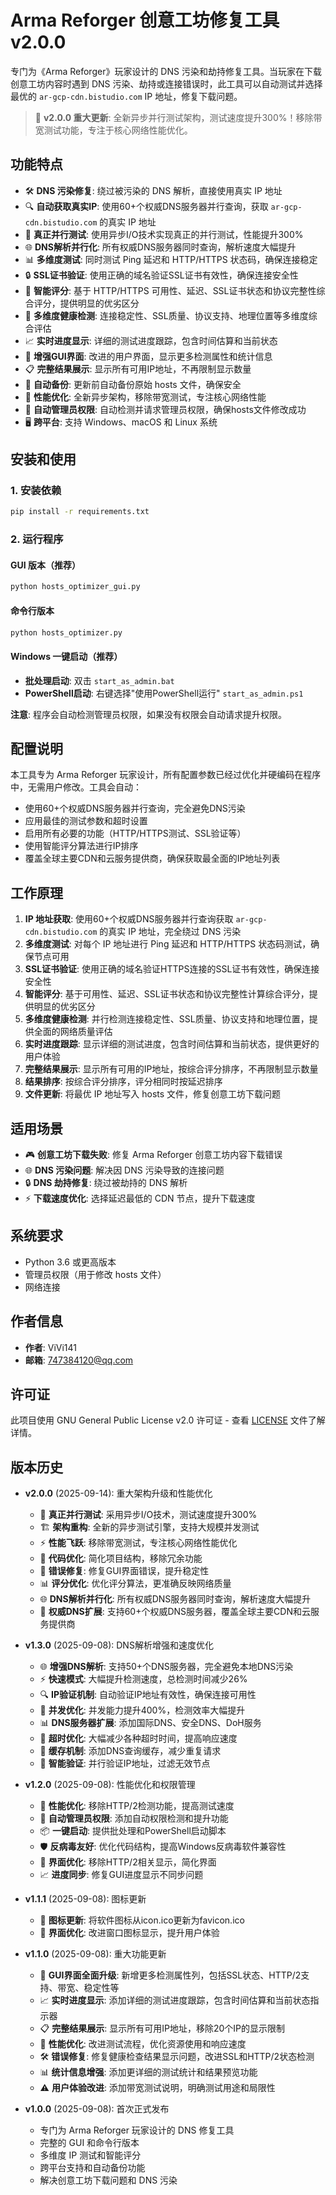# Arma Reforger 创意工坊修复工具 v2.0.0

专门为《Arma Reforger》玩家设计的 DNS 污染和劫持修复工具。当玩家在下载创意工坊内容时遇到 DNS 污染、劫持或连接错误时，此工具可以自动测试并选择最优的 `ar-gcp-cdn.bistudio.com` IP 地址，修复下载问题。

> 🎉 **v2.0.0 重大更新**: 全新异步并行测试架构，测试速度提升300%！移除带宽测试功能，专注于核心网络性能优化。


## 功能特点

- 🛠️ **DNS 污染修复**: 绕过被污染的 DNS 解析，直接使用真实 IP 地址
- 🔍 **自动获取真实IP**: 使用60+个权威DNS服务器并行查询，获取 `ar-gcp-cdn.bistudio.com` 的真实 IP 地址
- 🚀 **真正并行测试**: 使用异步I/O技术实现真正的并行测试，性能提升300%
- 🌐 **DNS解析并行化**: 所有权威DNS服务器同时查询，解析速度大幅提升
- 📊 **多维度测试**: 同时测试 Ping 延迟和 HTTP/HTTPS 状态码，确保连接稳定
- 🔒 **SSL证书验证**: 使用正确的域名验证SSL证书有效性，确保连接安全性
- 🎯 **智能评分**: 基于 HTTP/HTTPS 可用性、延迟、SSL证书状态和协议完整性综合评分，提供明显的优劣区分
- 🔬 **多维度健康检测**: 连接稳定性、SSL质量、协议支持、地理位置等多维度综合评估
- 📈 **实时进度显示**: 详细的测试进度跟踪，包含时间估算和当前状态
- 🎨 **增强GUI界面**: 改进的用户界面，显示更多检测属性和统计信息
- 📋 **完整结果展示**: 显示所有可用IP地址，不再限制显示数量
- 🔄 **自动备份**: 更新前自动备份原始 hosts 文件，确保安全
- 🚀 **性能优化**: 全新异步架构，移除带宽测试，专注核心网络性能
- 🔐 **自动管理员权限**: 自动检测并请求管理员权限，确保hosts文件修改成功
- 🖥️ **跨平台**: 支持 Windows、macOS 和 Linux 系统

## 安装和使用

### 1. 安装依赖
```bash
pip install -r requirements.txt
```

### 2. 运行程序

#### GUI 版本（推荐）
```bash
python hosts_optimizer_gui.py
```

#### 命令行版本
```bash
python hosts_optimizer.py
```

#### Windows 一键启动（推荐）
- **批处理启动**: 双击 `start_as_admin.bat`
- **PowerShell启动**: 右键选择"使用PowerShell运行" `start_as_admin.ps1`

**注意**: 程序会自动检测管理员权限，如果没有权限会自动请求提升权限。

## 配置说明

本工具专为 Arma Reforger 玩家设计，所有配置参数已经过优化并硬编码在程序中，无需用户修改。工具会自动：

- 使用60+个权威DNS服务器并行查询，完全避免DNS污染
- 应用最佳的测试参数和超时设置  
- 启用所有必要的功能（HTTP/HTTPS测试、SSL验证等）
- 使用智能评分算法进行IP排序
- 覆盖全球主要CDN和云服务提供商，确保获取最全面的IP地址列表

## 工作原理

1. **IP 地址获取**: 使用60+个权威DNS服务器并行查询获取 `ar-gcp-cdn.bistudio.com` 的真实 IP 地址，完全绕过 DNS 污染
2. **多维度测试**: 对每个 IP 地址进行 Ping 延迟和 HTTP/HTTPS 状态码测试，确保节点可用
3. **SSL证书验证**: 使用正确的域名验证HTTPS连接的SSL证书有效性，确保连接安全性
4. **智能评分**: 基于可用性、延迟、SSL证书状态和协议完整性计算综合评分，提供明显的优劣区分
5. **多维度健康检测**: 并行检测连接稳定性、SSL质量、协议支持和地理位置，提供全面的网络质量评估
6. **实时进度跟踪**: 显示详细的测试进度，包含时间估算和当前状态，提供更好的用户体验
7. **完整结果展示**: 显示所有可用的IP地址，按综合评分排序，不再限制显示数量
8. **结果排序**: 按综合评分排序，评分相同时按延迟排序
9. **文件更新**: 将最优 IP 地址写入 hosts 文件，修复创意工坊下载问题

## 适用场景

- 🎮 **创意工坊下载失败**: 修复 Arma Reforger 创意工坊内容下载错误
- 🌐 **DNS 污染问题**: 解决因 DNS 污染导致的连接问题
- 🔒 **DNS 劫持修复**: 绕过被劫持的 DNS 解析
- ⚡ **下载速度优化**: 选择延迟最低的 CDN 节点，提升下载速度

## 系统要求

- Python 3.6 或更高版本
- 管理员权限（用于修改 hosts 文件）
- 网络连接

## 作者信息

- **作者**: ViVi141
- **邮箱**: 747384120@qq.com

## 许可证

此项目使用 GNU General Public License v2.0 许可证 - 查看 [LICENSE](LICENSE) 文件了解详情。

## 版本历史

- **v2.0.0** (2025-09-14): 重大架构升级和性能优化
  - 🚀 **真正并行测试**: 采用异步I/O技术，测试速度提升300%
  - 🏗️ **架构重构**: 全新的异步测试引擎，支持大规模并发测试
  - ⚡ **性能飞跃**: 移除带宽测试，专注核心网络性能优化
  - 🔧 **代码优化**: 简化项目结构，移除冗余功能
  - 🐛 **错误修复**: 修复GUI界面错误，提升稳定性
  - 📊 **评分优化**: 优化评分算法，更准确反映网络质量
  - 🌐 **DNS解析并行化**: 所有权威DNS服务器同时查询，解析速度大幅提升
  - 📡 **权威DNS扩展**: 支持60+个权威DNS服务器，覆盖全球主要CDN和云服务提供商

- **v1.3.0** (2025-09-08): DNS解析增强和速度优化
  - 🌐 **增强DNS解析**: 支持50+个DNS服务器，完全避免本地DNS污染
  - ⚡ **快速模式**: 大幅提升检测速度，总检测时间减少26%
  - 🔍 **IP验证机制**: 自动验证IP地址有效性，确保连接可用性
  - 🚀 **并发优化**: 并发能力提升400%，检测效率大幅提升
  - 📊 **DNS服务器扩展**: 添加国际DNS、安全DNS、DoH服务
  - 🔧 **超时优化**: 大幅减少各种超时时间，提高响应速度
  - 💾 **缓存机制**: 添加DNS查询缓存，减少重复请求
  - 🎯 **智能验证**: 并行验证IP地址，过滤无效节点

- **v1.2.0** (2025-09-08): 性能优化和权限管理
  - 🚀 **性能优化**: 移除HTTP/2检测功能，提高测试速度
  - 🔐 **自动管理员权限**: 添加自动权限检测和提升功能
  - 📦 **一键启动**: 提供批处理和PowerShell启动脚本
  - 🛡️ **反病毒友好**: 优化代码结构，提高Windows反病毒软件兼容性
  - 🎯 **界面优化**: 移除HTTP/2相关显示，简化界面
  - 📈 **进度同步**: 修复GUI进度显示不同步问题

- **v1.1.1** (2025-09-08): 图标更新
  - 🎨 **图标更新**: 将软件图标从icon.ico更新为favicon.ico
  - 🔧 **界面优化**: 改进窗口图标显示，提升用户体验

- **v1.1.0** (2025-09-08): 重大功能更新
  - 🎨 **GUI界面全面升级**: 新增更多检测属性列，包括SSL状态、HTTP/2支持、带宽、稳定性等
  - 📈 **实时进度显示**: 添加详细的测试进度跟踪，包含时间估算和当前状态指示器
  - 📋 **完整结果展示**: 显示所有可用IP地址，移除20个IP的显示限制
  - 🔧 **性能优化**: 改进测试流程，优化资源使用和响应速度
  - 🛠️ **错误修复**: 修复健康检查结果显示问题，改进SSL和HTTP/2状态检测
  - 📊 **统计信息增强**: 添加更详细的测试统计和结果预览功能
  - ⚠️ **用户体验改进**: 添加带宽测试说明，明确测试用途和局限性

- **v1.0.0** (2025-09-08): 首次正式发布
  - 专门为 Arma Reforger 玩家设计的 DNS 修复工具
  - 完整的 GUI 和命令行版本
  - 多维度 IP 测试和智能评分
  - 跨平台支持和自动备份功能
  - 解决创意工坊下载问题和 DNS 污染

